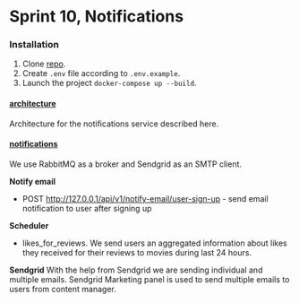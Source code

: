 # Sprint 10, Notifications

### Installation

1. Clone [repo](https://github.com/dkarpele/notifications_sprint_1).
2. Create ```.env``` file according to ```.env.example```.
3. Launch the project ```docker-compose up --build```.


#### [architecture](architecture)

Architecture for the notifications service described here.

#### [notifications](notifications)

We use RabbitMQ as a broker and Sendgrid as an SMTP client. 

**Notify email**
- POST http://127.0.0.1/api/v1/notify-email/user-sign-up - send email notification to user after signing up

**Scheduler**
- likes_for_reviews. We send users an aggregated information about likes they received for their reviews to movies during last 24 hours. 

**Sendgrid**
With the help from Sendgrid we are sending individual and multiple emails. 
Sendgrid Marketing panel is used to send multiple emails to users from content manager. 